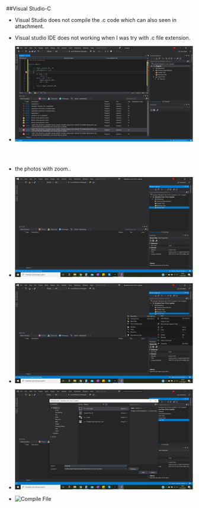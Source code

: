 ##Visual Studio-C

+ Visual Studio does not compile the .c code which can also seen in attachment. 

+ Visual studio IDE does not working when I was try with .c file extension.

+ ![Compile file](2021-01-17.png)

<br/><br/>
+ the photos with zoom..

+ ![Compile file](2021-01-17_5.png)

+ ![Compile file](2021-01-17_6.png)

+ ![Compile file](2021-01-17_7.png)

+ ![Compile File](2021-01-17-8.png)

